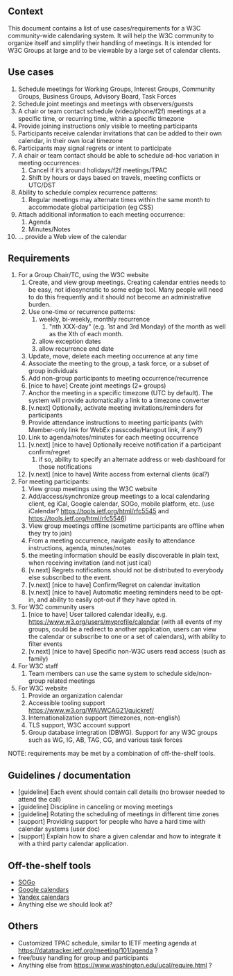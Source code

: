 ## Context

This document contains a list of use cases/requirements for a W3C community-wide calendaring system. It will help the W3C community to organize itself and simplify their handling of meetings. It is intended for W3C Groups at large and to be viewable by a large set of calendar clients.


## Use cases

1. Schedule meetings for Working Groups, Interest Groups, Community Groups, Business Groups, Advisory Board, Task Forces
1. Schedule joint meetings and meetings with observers/guests
1. A chair or team contact schedule (video/phone/f2f) meetings at a specific time, or recurring time, within a specific timezone
1. Provide joining instructions only visible to meeting participants
1. Participants receive calendar invitations that can be added to their own calendar, in their own local timezone
1. Participants may signal regrets or intent to participate
1. A chair or team contact should be able to schedule ad-hoc variation in meeting occurrences:
   1. Cancel if it’s around holidays/f2f meetings/TPAC
   1. Shift by hours or days based on travels, meeting conflicts or UTC/DST
1. Ability to schedule complex recurrence patterns:
   1. Regular meetings may alternate times within the same month to accommodate global participation (eg CSS)
1. Attach additional information to each meeting occurrence:
   1. Agenda
   2. Minutes/Notes
1. … provide a Web view of the calendar


## Requirements

1. For a Group Chair/TC, using the W3C website
   1. Create, and view group meetings. Creating calendar entries needs to be easy, not idiosyncratic to
      some edge tool. Many people will need to do this frequently and it
      should not become an administrative burden.
   1. Use one-time or recurrence patterns:
      1. weekly, bi-weekly, monthly recurrence
         1. "nth XXX-day" (e.g. 1st and 3rd Monday) of the month as well as the Xth of each month.
      1. allow exception dates
      1. allow recurrence end date
   1. Update, move, delete each meeting occurrence at any time
   1. Associate the meeting to the group, a task force, or a subset of group individuals
   1. Add non-group participants to meeting occurrence/recurrence
   1. [nice to have] Create joint meetings (2+ groups)
   1. Anchor the meeting in a specific timezone (UTC by default). The system will provide automatically a link to a timezone converter
   1. [v.next] Optionally, activate meeting invitations/reminders for participants
   1. Provide attendance instructions to meeting participants (with Member-only link for WebEx passcode/Hangout link, if any?)
   1. Link to agenda/notes/minutes for each meeting occurrence
   1. [v.next] [nice to have] Optionally receive notification if a participant confirm/regret
      1. if so, ability to specify an alternate address or web dashboard for those notifications
   1. [v.next] [nice to have] Write access from external clients (ical?)
1. For meeting participants:
   1. View group meetings using the W3C website
   1. Add/access/synchronize group meetings to a local calendaring client, eg iCal, Google calendar, SOGo, mobile platform, etc. (use iCalendar? https://tools.ietf.org/html/rfc5545 and https://tools.ietf.org/html/rfc5546)
   1. View group meetings offline (sometime participants are offline when they try to join)
   1. From a meeting occurrence, navigate easily to attendance instructions, agenda, minutes/notes
   1. the meeting information should be easily discoverable in plain text, when receiving invitation (and not just ical)
   1. [v.next] Regrets notifications should not be distributed to everybody else subscribed to the event.
   1. [v.next] [nice to have] Confirm/Regret on calendar invitation
   1. [v.next] [nice to have] Automatic meeting reminders need to be opt-in, and ability to easily opt-out if they have opted in.
1. For W3C community users
   1. [nice to have] User tailored calendar ideally, e.g. https://www.w3.org/users/myprofile/calendar (with all events of my groups, could be a redirect to another application, users can view the calendar or subscribe to one or a set of calendars), with ability to filter events
   1. [v.next] [nice to have] Specific non-W3C users read access (such as family)
1. For W3C staff
   1. Team members can use the same system to schedule side/non-group related meetings
1. For W3C website
   1. Provide an organization calendar
   1. Accessible tooling support https://www.w3.org/WAI/WCAG21/quickref/
   1. Internationalization support (timezones, non-english)
   1. TLS support, W3C account support
   1. Group database integration (DBWG). Support for any W3C groups such as WG, IG, AB, TAG, CG, and various task forces

NOTE: requirements may be met by a combination of off-the-shelf tools.

## Guidelines / documentation

* [guideline] Each event should contain call details (no browser needed to attend the call)
* [guideline] Discipline in canceling or moving meetings
* [guideline] Rotating the scheduling of meetings in different time zones
* [support] Providing support for people who have a hard time with calendar systems (user doc)
* [support] Explain how to share a given calendar and how to integrate it with a third party calendar application.

## Off-the-shelf tools

* [SOGo](https://sogo.nu/)
* [Google calendars](https://www.google.com/calendar)
* [Yandex calendars](https://calendar.yandex.com/)
* Anything else we should look at?

## Others

* Customized TPAC schedule, similar to IETF meeting agenda at https://datatracker.ietf.org/meeting/101/agenda ?
* free/busy handling for group and participants
* Anything else from https://www.washington.edu/ucal/require.html ?

